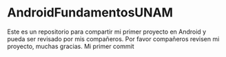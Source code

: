 # AndroidFundamentosUNAM
Este es un repositorio para compartir mi primer proyecto en Android y pueda ser revisado por mis compañeros.
Por favor compañeros revisen mi proyecto, muchas gracias.
Mi primer commit
